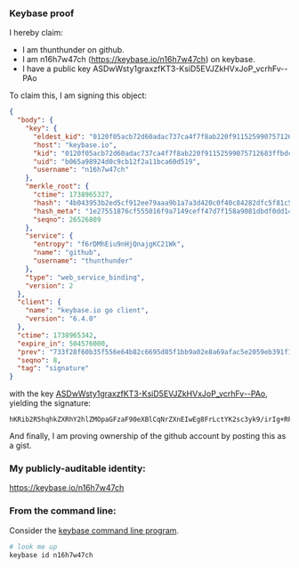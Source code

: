 ### Keybase proof

I hereby claim:

  * I am thunthunder on github.
  * I am n16h7w47ch (https://keybase.io/n16h7w47ch) on keybase.
  * I have a public key ASDwWsty1graxzfKT3-KsiD5EVJZkHVxJoP_vcrhFv--PAo

To claim this, I am signing this object:

```json
{
  "body": {
    "key": {
      "eldest_kid": "0120f05acb72d60adac737ca4f7f8ab220f91152599075712683ffbdcae116ffbe3c0a",
      "host": "keybase.io",
      "kid": "0120f05acb72d60adac737ca4f7f8ab220f91152599075712683ffbdcae116ffbe3c0a",
      "uid": "b065a98924d0c9cb12f2a11bca60d519",
      "username": "n16h7w47ch"
    },
    "merkle_root": {
      "ctime": 1738965327,
      "hash": "4b043953b2ed5cf912ee79aaa9b1a7a3d420c0f40c84282dfc5f81c52bd452f5e54f97a6d969ef0b9ce9f0e532320111e599fa741e5546396c1a685a181f428c",
      "hash_meta": "1e27551876cf555016f9a7149ceff47d7f158a9081dbdf0dd145107a9c2c8bf7",
      "seqno": 26526809
    },
    "service": {
      "entropy": "f6rDMhEiu9nHjQnajgKC21Wk",
      "name": "github",
      "username": "thunthunder"
    },
    "type": "web_service_binding",
    "version": 2
  },
  "client": {
    "name": "keybase.io go client",
    "version": "6.4.0"
  },
  "ctime": 1738965342,
  "expire_in": 504576000,
  "prev": "733f28f60b35f556e64b82c6695d85f1bb9a02e8a69afac5e2059eb391f1b54e",
  "seqno": 8,
  "tag": "signature"
}
```

with the key [ASDwWsty1graxzfKT3-KsiD5EVJZkHVxJoP_vcrhFv--PAo](https://keybase.io/n16h7w47ch), yielding the signature:

```
hKRib2R5hqhkZXRhY2hlZMOpaGFzaF90eXBlCqNrZXnEIwEg8FrLctYK2sc3yk9/irIg+RFSWZB1cSaD/73K4Rb/vjwKp3BheWxvYWTESpcCCMQgcz8o9gs19VbmS4LGaV2F8buaAuimmvrF4gWes5HxtU7EIGJEL5MDgd8OzHEUgD5ggV2j+dUXtvOP0RDMlqXmMcwcAgHCo3NpZ8RA3lSjWMGF2m/gfQrny1YSu2up14rIOtg+7HApebwnChSZp9f+dOJdOEFEsrrAvx1rWr7g0RKRqMmAuhiwLFyUAqhzaWdfdHlwZSCkaGFzaIKkdHlwZQildmFsdWXEIDioDR0c6uB1fCeI3mCA1g+7hdzQcjuANQlH7VuTYrdmo3RhZ80CAqd2ZXJzaW9uAQ==

```

And finally, I am proving ownership of the github account by posting this as a gist.

### My publicly-auditable identity:

https://keybase.io/n16h7w47ch

### From the command line:

Consider the [keybase command line program](https://keybase.io/download).

```bash
# look me up
keybase id n16h7w47ch
```
